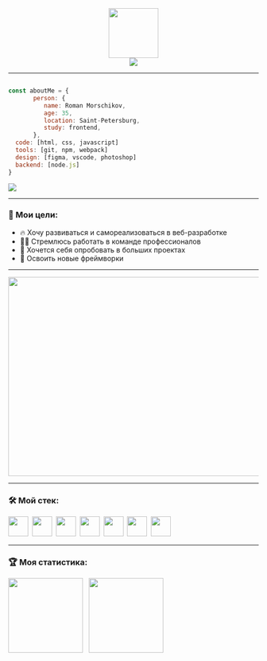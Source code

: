 <div id="header" align="center">

<img src="https://media.giphy.com/media/M9gbBd9nbDrOTu1Mqx/giphy.gif" width="100"/>

</div>


<div align="center"><img src="https://readme-typing-svg.herokuapp.com?size=25&color=091E28&center=true&width=500&height=60&lines=%D0%9F%D1%80%D0%B8%D0%B2%D0%B5%D1%82+%D0%BC%D0%B5%D0%BD%D1%8F+%D0%B7%D0%BE%D0%B2%D1%83%D1%82+%D0%A0%D0%BE%D0%BC%D0%B0%D0%BD!;%D0%AF+%D0%BD%D0%B0%D1%87%D0%B8%D0%BD%D0%B0%D1%8E%D1%89%D0%B8%D0%B9+%D0%B2%D0%B5%D0%B1-%D1%80%D0%B0%D0%B7%D1%80%D0%B0%D0%B1%D0%BE%D1%82%D1%87%D0%B8%D0%BA."/></div>

   ---

```javascript

const aboutMe = {
       person: {
          name: Roman Morschikov,
          age: 35,
          location: Saint-Petersburg,
          study: frontend,
       },
  code: [html, css, javascript]
  tools: [git, npm, webpack]
  design: [figma, vscode, photoshop]
  backend: [node.js]
}
```

 <div><img src="https://lh3.googleusercontent.com/H86RJjYiHc9H3l1L048dy197SH5GBCAYI7U9UlSnUg8Z3KGZjNzCDh2NChdc5qHSXe_9=h500"/> </div>

 ---
 
   
   ### 🎯 Мои цели:
- 🔥 Хочу развиваться и самореализоваться в веб-разработке
- 👨‍💻 Стремлюсь работать в команде профессионалов
- 🥊 Хочется себя опробовать в больших проектах
- 🚀 Освоить новые фреймворки

---

<div align="center">

<img src="https://media.giphy.com/media/dWesBcTLavkZuG35MI/giphy.gif" width="894" height="400" />

</div>


---

   ### 🛠 Мой стек:
 
 <div>
            <img src="https://cdn.jsdelivr.net/gh/devicons/devicon/icons/html5/html5-original-wordmark.svg" width="40" height="40"/>&nbsp;
            <img src="https://cdn.jsdelivr.net/gh/devicons/devicon/icons/css3/css3-original-wordmark.svg" width="40" heigth="40"/>&nbsp;
            <img src="https://cdn.jsdelivr.net/gh/devicons/devicon/icons/javascript/javascript-original.svg" width="40" height="40"/>&nbsp;
            <img src="https://cdn.jsdelivr.net/gh/devicons/devicon/icons/react/react-original-wordmark.svg" weight="40" height="40" />&nbsp;
            <img src="https://cdn.jsdelivr.net/gh/devicons/devicon/icons/git/git-original-wordmark.svg" weight="40" height="40" />&nbsp;
            <img src="https://cdn.jsdelivr.net/gh/devicons/devicon/icons/nodejs/nodejs-original.svg" width="40" height="40" />&nbsp;
            <img src="https://cdn.jsdelivr.net/gh/devicons/devicon/icons/vscode/vscode-original.svg" width="40" height="40"/>&nbsp;
</div>
 
 ---

   ### 🏆 Моя статистика:

<div><img aling="left" style="height: 150px" src="https://github-readme-stats.vercel.app/api?username=00sleng00&hide=contribs&show_icons=true" />&nbsp;&nbsp;
  <img aling="left" style="height: 150px" src="https://github-readme-stats.vercel.app/api/top-langs/?username=00sleng00&theme=buefy&layout=compact" />
</div>
